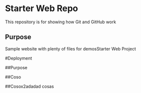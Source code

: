 # Starter Web Repo

This repository is for showing how Git and GitHub work

## Purpose

Sample website with plenty of files for demosStarter Web Project

#Deployment

##Purpose

##Coso

##Cosox2adadad cosas

